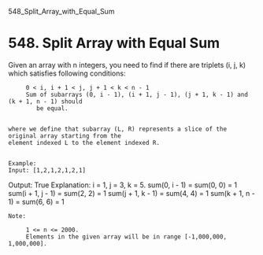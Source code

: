 548_Split_Array_with_Equal_Sum
# 548. Split Array with Equal Sum

Given an array with n integers, you need to find if there are triplets (i, j, k) which
        satisfies following conditions:
    
         0 < i, i + 1 < j, j + 1 < k < n - 1
         Sum of subarrays (0, i - 1), (i + 1, j - 1), (j + 1, k - 1) and (k + 1, n - 1) should
            be equal.
        
    
    where we define that subarray (L, R) represents a slice of the original array starting from the
    element indexed L to the element indexed R.
    

    Example:
    Input: [1,2,1,2,1,2,1]
Output: True
Explanation:
i = 1, j = 3, k = 5.
sum(0, i - 1) = sum(0, 0) = 1
sum(i + 1, j - 1) = sum(2, 2) = 1
sum(j + 1, k - 1) = sum(4, 4) = 1
sum(k + 1, n - 1) = sum(6, 6) = 1

    

    Note:
    
         1 <= n <= 2000.
         Elements in the given array will be in range [-1,000,000, 1,000,000].